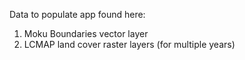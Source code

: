 Data to populate app found here:
1. Moku Boundaries vector layer
2. LCMAP land cover raster layers (for multiple years)
